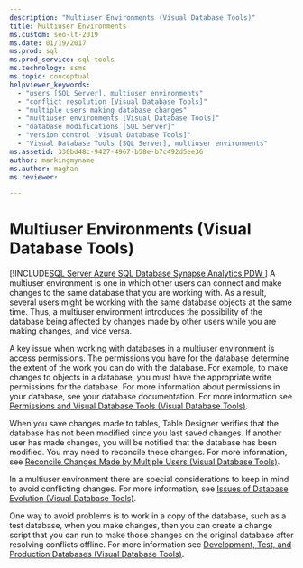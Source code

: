 ```yaml
---
description: "Multiuser Environments (Visual Database Tools)"
title: Multiuser Environments
ms.custom: seo-lt-2019
ms.date: 01/19/2017
ms.prod: sql
ms.prod_service: sql-tools
ms.technology: ssms
ms.topic: conceptual
helpviewer_keywords: 
  - "users [SQL Server], multiuser environments"
  - "conflict resolution [Visual Database Tools]"
  - "multiple users making database changes"
  - "multiuser environments [Visual Database Tools]"
  - "database modifications [SQL Server]"
  - "version control [Visual Database Tools]"
  - "Visual Database Tools [SQL Server], multiuser environments"
ms.assetid: 330bd48c-9427-4967-b58e-b7c492d5ee36
author: markingmyname
ms.author: maghan
ms.reviewer: 

---
```

# Multiuser Environments (Visual Database Tools)
[!INCLUDE[SQL Server Azure SQL Database Synapse Analytics PDW ](../../includes/applies-to-version/sql-asdb-asdbmi-asa-pdw.md)]
A multiuser environment is one in which other users can connect and make changes to the same database that you are working with. As a result, several users might be working with the same database objects at the same time. Thus, a multiuser environment introduces the possibility of the database being affected by changes made by other users while you are making changes, and vice versa.  
  
A key issue when working with databases in a multiuser environment is access permissions. The permissions you have for the database determine the extent of the work you can do with the database. For example, to make changes to objects in a database, you must have the appropriate write permissions for the database. For more information about permissions in your database, see your database documentation. For more information see [Permissions and Visual Database Tools &#40;Visual Database Tools&#41;](../../ssms/visual-db-tools/permissions-and-visual-database-tools-visual-database-tools.md).  
  
When you save changes made to tables, Table Designer verifies that the database has not been modified since you last saved changes. If another user has made changes, you will be notified that the database has been modified. You may need to reconcile these changes. For more information, see [Reconcile Changes Made by Multiple Users &#40;Visual Database Tools&#41;](../../ssms/visual-db-tools/reconcile-changes-made-by-multiple-users-visual-database-tools.md).  
  
In a multiuser environment there are special considerations to keep in mind to avoid conflicting changes. For more information, see [Issues of Database Evolution &#40;Visual Database Tools&#41;](../../ssms/visual-db-tools/issues-of-database-evolution-visual-database-tools.md).  
  
One way to avoid problems is to work in a copy of the database, such as a test database, when you make changes, then you can create a change script that you can run to make those changes on the original database after resolving conflicts offline. For more information see [Development, Test, and Production Databases &#40;Visual Database Tools&#41;](../../ssms/visual-db-tools/development-test-and-production-databases-visual-database-tools.md).  
  
